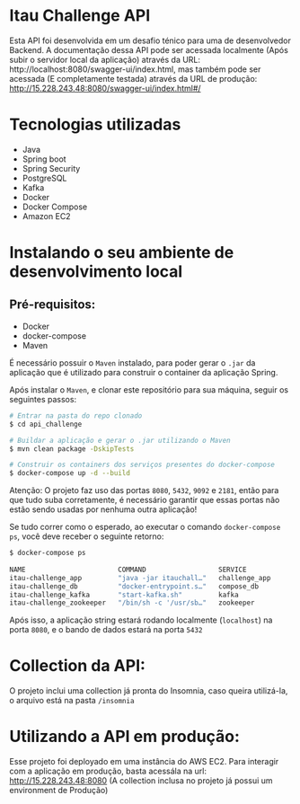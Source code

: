 # Itau Challenge API

Esta API foi desenvolvida em um desafio ténico para uma de desenvolvedor Backend.
A documentação dessa API pode ser acessada localmente (Após subir o servidor local da aplicação) através da URL: http://localhost:8080/swagger-ui/index.html, mas também pode ser acessada (E completamente testada) através da URL de produção: http://15.228.243.48:8080/swagger-ui/index.html#/

# Tecnologias utilizadas
- Java
- Spring boot
- Spring Security
- PostgreSQL
- Kafka
- Docker
- Docker Compose
- Amazon EC2

# Instalando o seu ambiente de desenvolvimento local

## Pré-requisitos:
- Docker
- docker-compose
- Maven

É necessário possuir o `Maven` instalado, para poder gerar o `.jar` da aplicação que é utilizado para construir o container da aplicação Spring.

Após instalar o `Maven`, e clonar este repositório para sua máquina, seguir os seguintes passos:

```bash
# Entrar na pasta do repo clonado
$ cd api_challenge 

# Buildar a aplicação e gerar o .jar utilizando o Maven
$ mvn clean package -DskipTests

# Construir os containers dos serviços presentes do docker-compose
$ docker-compose up -d --build
```

Atenção: O projeto faz uso das portas `8080`, `5432`, `9092` e `2181`, então para que tudo suba corretamente, é necessário garantir que essas portas não estão sendo usadas por nenhuma outra aplicação!

Se tudo correr como o esperado, ao executar o comando `docker-compose ps`, você deve receber o seguinte retorno:
```bash
$ docker-compose ps    
       
NAME                       COMMAND                  SERVICE             STATUS              PORTS
itau-challenge_app         "java -jar itauchall…"   challenge_app       running             0.0.0.0:8080->8080/tcp, :::8080->8080/tcp
itau-challenge_db          "docker-entrypoint.s…"   compose_db          running             0.0.0.0:5432->5432/tcp, :::5432->5432/tcp
itau-challenge_kafka       "start-kafka.sh"         kafka               running             0.0.0.0:9092->9092/tcp, :::9092->9092/tcp
itau-challenge_zookeeper   "/bin/sh -c '/usr/sb…"   zookeeper           running             0.0.0.0:2181->2181/tcp, :::2181->2181/tcp
```

Após isso, a aplicação string estará rodando localmente (`localhost`) na porta `8080`, e o bando de dados estará na porta `5432`

# Collection da API:
O projeto inclui uma collection já pronta do Insomnia, caso queira utilizá-la, o arquivo está na pasta `/insomnia`

# Utilizando a API em produção:
Esse projeto foi deployado em uma instância do AWS EC2. Para interagir com a aplicação em produção, basta acessála na url: http://15.228.243.48:8080 (A collection inclusa no projeto já possui um environment de Produção)
